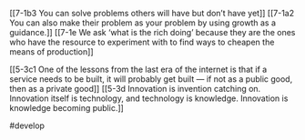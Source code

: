 [[7-1b3 You can solve problems others will have but don’t have yet]]
[[7-1a2 You can also make their problem as your problem by using growth as a guidance.]]
[[7-1e We ask ‘what is the rich doing’ because they are the ones who have the resource to experiment with to find ways to cheapen the means of production]]

[[5-3c1 One of the lessons from the last era of the internet is that if a service needs to be built, it will probably get built — if not as a public good, then as a private good]]
[[5-3d Innovation is invention catching on. Innovation itself is technology, and technology is knowledge. Innovation is knowledge becoming public.]]

#develop 